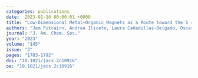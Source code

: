 ```yaml
---
categories: publications
date:  2023-01-10 00:00:01 +0000
title: "Low-Dimensional Metal–Organic Magnets as a Route toward the S = 2 Haldane Phase"
authors: "Jem Pitcairn, Andrea Iliceto, Laura Cañadillas-Delgado, Oscar Fabelo, Cheng Liu, Christian Balz, Andreas Weilhard, Stephen P. Argent, Andrew J. Morris, Matthew J. Cliffe"
journal: "J. Am. Chem. Soc."
year: "2023"
volume: "145"
issue: "3"
pages: "1783-1792"
doi: "10.1021/jacs.2c10916"
oa: "10.1021/jacs.2c10916"
---
```

